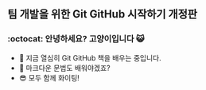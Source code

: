 ## 팀 개발을 위한 Git GitHub 시작하기 개정판



### :octocat: 안녕하세요? 고양이입니다 😺

- 🏫 지금 열심히 Git GitHub 책을 배우는 중입니다.
- 🌱 마크다운 문법도 배워야겠죠?
- 😎 모두 함께 화이팅!

